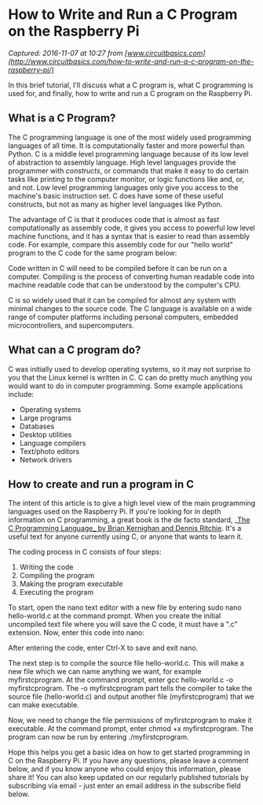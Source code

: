 # How to Write and Run a C Program on the Raspberry Pi

_Captured: 2016-11-07 at 10:27 from [www.circuitbasics.com](http://www.circuitbasics.com/how-to-write-and-run-a-c-program-on-the-raspberry-pi/)_

In this brief tutorial, I'll discuss what a C program is, what C programming is used for, and finally, how to write and run a C program on the Raspberry Pi.

## What is a C Program?

The C programming language is one of the most widely used programming languages of all time. It is computationally faster and more powerful than Python. C is a middle level programming language because of its low level of abstraction to assembly language. High level languages provide the programmer with _constructs_, or commands that make it easy to do certain tasks like printing to the computer monitor, or logic functions like and, or, and not. Low level programming languages only give you access to the machine's basic instruction set. C does have some of these useful constructs, but not as many as higher level languages like Python.

The advantage of C is that it produces code that is almost as fast computationally as assembly code, it gives you access to powerful low level machine functions, and it has a syntax that is easier to read than assembly code. For example, compare this assembly code for our "hello world" program to the C code for the same program below:

Code written in C will need to be compiled before it can be run on a computer. Compiling is the process of converting human readable code into machine readable code that can be understood by the computer's CPU.

C is so widely used that it can be compiled for almost any system with minimal changes to the source code. The C language is available on a wide range of computer platforms including personal computers, embedded microcontrollers, and supercomputers.

## What can a C program do?

C was initially used to develop operating systems, so it may not surprise to you that the Linux kernel is written in C. C can do pretty much anything you would want to do in computer programming. Some example applications include:

  * Operating systems
  * Large programs
  * Databases
  * Desktop utilities
  * Language compilers
  * Text/photo editors
  * Network drivers

## How to create and run a program in C

The intent of this article is to give a high level view of the main programming languages used on the Raspberry Pi. If you're looking for in depth information on C programming, a great book is the de facto standard, _[The C Programming Language_ by Brian Kernighan and Dennis Ritchie](http://buy.geni.us/Proxy.ashx?TSID=13213&GR_URL=http%3A%2F%2Fwww.amazon.com%2Fgp%2Fproduct%2F0131103628%2Fref%3Das_li_qf_sp_asin_il_tl%3Fie%3DUTF8%26camp%3D1789%26creative%3D9325%26creativeASIN%3D0131103628%26linkCode%3Das2%26tag%3Dcircbasi-20%26linkId%3DNIJRMUE6AS6WZW4V). It's a useful text for anyone currently using C, or anyone that wants to learn it.

The coding process in C consists of four steps:

  1. Writing the code
  2. Compiling the program
  3. Making the program executable
  4. Executing the program

To start, open the nano text editor with a new file by entering sudo nano hello-world.c at the command prompt. When you create the initial uncompiled text file where you will save the C code, it must have a ".c" extension. Now, enter this code into nano:

After entering the code, enter Ctrl-X to save and exit nano.

The next step is to compile the source file hello-world.c. This will make a new file which we can name anything we want, for example myfirstcprogram. At the command prompt, enter gcc hello-world.c -o myfirstcprogram. The -o myfirstcprogram part tells the compiler to take the source file (hello-world.c) and output another file (myfirstcprogram) that we can make executable.

Now, we need to change the file permissions of myfirstcprogram to make it executable. At the command prompt, enter chmod +x myfirstcprogram. The program can now be run by entering ./myfirstcprogram.

Hope this helps you get a basic idea on how to get started programming in C on the Raspberry Pi. If you have any questions, please leave a comment below, and if you know anyone who could enjoy this information, please share it! You can also keep updated on our regularly published tutorials by subscribing via email - just enter an email address in the subscribe field below.
